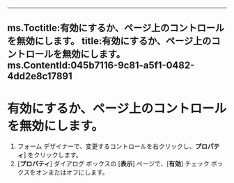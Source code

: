 

---
ms.Toctitle:有効にするか、ページ上のコントロールを無効にします。
title:有効にするか、ページ上のコントロールを無効にします。
ms.ContentId:045b7116-9c81-a5f1-0482-4dd2e8c17891
---
# 有効にするか、ページ上のコントロールを無効にします。





1. フォーム デザイナーで、変更するコントロールを右クリックし、**プロパティ**] をクリックします。
2. [**プロパティ**] ダイアログ ボックスの [**表示**] ページで、[**有効**] チェック ボックスをオンまたはオフにします。 







